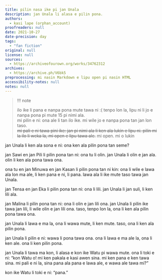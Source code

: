 ```yaml
---
title: pilin nasa ike pi jan Unala
description: jan Unala li alasa e pilin pona.
authors:
  - kasi lape (orphan_account)
proofreaders: null
date: 2021-10-27
date-precision: day
tags:
  - "fan fiction"
original: null
license: null
sources:
  - https://archiveofourown.org/works/34762312
archives:
  - https://archive.ph/V6bk5
preprocessing: mi nasin Markdown e lipu open pi nasin HTML
accessibility-notes: null
notes: null
---
```


> !!! note
> 
> ilo ike li pana e nanpa pona mute tawa ni :( tenpo lon la, lipu ni li jo e nanpa pona pi mute 15 pi nimi ala.  
> mi pilin e ni: ona ale li tan ilo ike. mi wile jo e nanpa pona tan jan lon taso.  
> ~~mi pali e ni tawa pini ike: jan pi nimi ala li ken ala lukin e lipu ni. pilin mi la ilo li weka la, mi open e lipu tawa ale.~~ mi open. mi o lukin

jan Unala li ken ala sona e ni: ona ken ala pilin pona tan seme?

jan Sawi en jan Pili li pilin pona tan ni: ona tu li olin. jan Unala li olin e jan ala. olin li ken ala pona tawa ona.

ona tu en jan Minuwa en jan Kasan li pilin pona tan ni kin: ona li wile e lawa ala lon ma ale, li ken pana e ni, li pana. lawa ala li ike mute taso tawa jan Unala.

jan Tensa en jan Eka li pilin pona tan ni: ona li lili. jan Unala li jan suli, li ken lili ala.

jan Malina li pilin pona tan ni: ona li olin e jan lili ona. jan Unala li pilin ike tawa jan lili, li wile olin e jan lili ona. taso, tenpo lon la, ona li ken ala pilin pona tawa ona.

jan Unala li lawa e ma la, ona li wawa mute, li ken mute. taso, ona li ken ala pilin pona.

jan Unala li pilin e ni: wawa li pona tawa ona. ona li lawa e ma ale la, ona li ken ale. ona li ken pilin pona.

jan Unala li tawa ma kon, li alasa e kon ike Watu pi wawa mute. ona li toki e ni: “kon Watu o! mi ken pakala e kasi awen sina. mi ken pana e ken tawa sina. mi pali e ni la, sina pana ala pana e lawa ale, e wawa ale tawa mi?”

kon ike Watu li toki e ni: “pana.”
